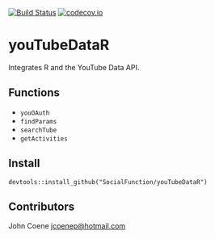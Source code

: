 [![Build Status](https://travis-ci.org/SocialFunction/youTubeDataR.svg?branch=master)](https://travis-ci.org/SocialFunction/youTubeDataR)
[![codecov.io](https://codecov.io/github/SocialFunction/youTubeDataR/coverage.svg?branch=master)](https://codecov.io/github/SocialFunction/youTubeDataR?branch=master)

# youTubeDataR

Integrates R and the YouTube Data API.

## Functions ##

* `youOAuth`
* `findParams`
* `searchTube`
* `getActivities`

## Install ##

`devtools::install_github("SocialFunction/youTubeDataR")`

## Contributors ##

John Coene <jcoenep@hotmail.com>
